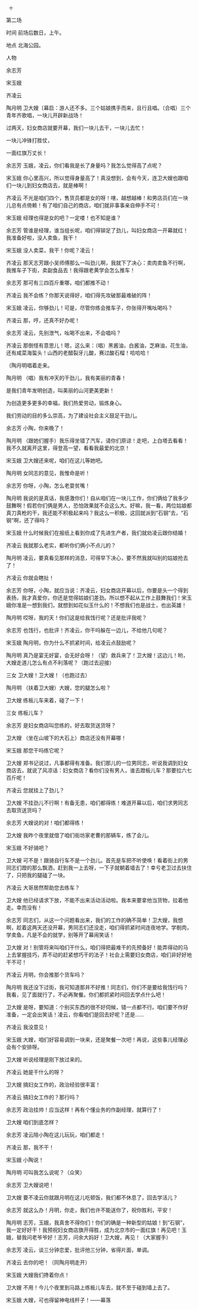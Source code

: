      十 

   第二场

   时间 前场后数日，上午。 

   地点 北海公园。 

   人物  

   余志芳  

   宋玉娥  

   齐凌云  

   陶月明 卫大嫂〔幕启：游人还不多。三个姑娘携手而来，且行且唱。（合唱）三个青年齐歌唱，一块儿开辟新战场！ 

   过两天，妇女商店就要开幕，我们一块儿去干，一块儿去忙！ 

   一块儿冲锋打胜仗， 

   一面红旗万丈长！ 

   余志芳 玉娥，凌云，你们看我是长了身量吗？我怎么觉得高了点呢？ 

   宋玉娥 你心里高兴，所以觉得身量高了！真没想到，会有今天，连卫大嫂也跟咱们一块儿到妇女商店去，就是棒啊！ 

   齐凌云 不光是咱们四个，售货员都是女的呀！嗐，越想越棒！和男店员们在一块儿总有点倚赖！有了咱们自己的商店，咱们就非事事亲自伸手不可！ 

   宋玉娥 经理也得是女的吧？一定喽！也不知是谁？ 

   余志芳 管谁是经理，谁当组长呢，咱们得铆足了劲儿，叫妇女商店一开幕就红！我准备好啦，没人卖鱼，我干！ 

   宋玉娥 没人卖菜，我干！你呢？凌云！ 

   齐凌云 那天志芳跟小吴师傅那么一叫劲儿啊，我就下了决心：卖肉卖鱼不行啊，我推车子下街，卖副食品去！我得跟老黄学会怎么推车！ 

   余志芳 那可有三四百斤重哪，咱们都推不动！ 

   齐凌云 我不会练？你那天说得好，咱们得先攻破那最难破的阵！ 

   宋玉娥 凌云，你够劲儿！可是，尽管你练会推车子，你张得开嘴吆喝吗？ 

   齐凌云 那，哼，还真不好办呢！ 

   余志芳 凌云，先别泄气，吆喝不出来，不会唱吗？ 

   齐凌云 那倒怪有意思儿！嗯，这么来：（唱）黑酱油，白酱油，芝麻油，花生油，还有咸菜海蜇头！山西的老醋裂牙儿酸，赛过酸石榴！哈哈哈！ 

   〔陶月明唱着走来。 

   陶月明 （唱）我有冲天的干劲儿，我有美丽的青春！ 

   是我们青年发明创造，叫美丽的山河更美更新！ 

   为创造更多更多的幸福，我们热爱劳动，锻炼身心。 

   我们劳动的目的多么崇高，为了建设社会主义鼓足干劲儿。 

   余志芳 小陶，你来晚了！ 

   陶月明 （跟她们握手）我乐得坐错了汽车，请你们原谅！走吧，上白塔去看看！我不久就离开这里，得登高一望，看看我最爱的北京！ 

   宋玉娥 卫大嫂还来呢，咱们在这儿等她吧。 

   陶月明 女同志的意见，我惟命是听！ 

   余志芳 你呀，小陶，怎么老耍贫嘴！ 

   陶月明 我说的是真话，我感激你们！自从咱们在一块儿工作，你们俩给了我多少鼓舞啊！假若你们俩是男人，恐怕效果就不会这么大。好嘛，我一看，两位姑娘都真刀真枪的干，我还能不积极起来吗？我这么一积极，这回就派到“石钢”去，“石钢”啊，还了得吗？ 

   宋玉娥 什么时候我们在报纸上看到你成了先进生产者，我们就劝凌云跟你结婚！ 

   齐凌云 我就那么老实，都听你们俩小不点儿的？ 

   陶月明 凌云，要真看见那样的消息，可得早下决心，要不然我就叫别的姑娘抢去了！ 

   齐凌云 你就会瞎扯！ 

   余志芳 你呀，小陶，就应当说：齐凌云，妇女商店开幕以后，你要是头一个得到表扬，我才真爱你，你还是觉得姑娘们差劲。所以想不起从工作上鼓舞我们！宋玉娥你准是一想到我们，就想到如花似玉什么的！不想我们也是战士，也出英雄！ 

   陶月明 哎呀，我的天！你们这是给我饯行呢？还是批评我呢？ 

   余志芳 也饯行，也批评！齐凌云，你干吗躲在一边儿，不给他几句呢？ 

   宋玉娥 陶月明，你为什么不抓紧时间，给凌云点鼓励呢？ 

   陶月明 真乃是宴无好宴，会无好会呀！（望）救兵来了！卫大嫂！这边儿！哟，大嫂走道儿怎么有点不利落呢？（跑过去迎接） 

   三女 卫大嫂！卫大嫂！（也跑过去） 

   陶月明 （扶着卫大嫂）大嫂，您的腿怎么啦？ 

   卫大嫂 练板儿车来着，碰了一下！ 

   三女 练板儿车？ 

   余志芳 是妇女商店叫您练的，好去取货送货呀？ 

   卫大嫂 （坐在山坡下的大石上）商店还没有开幕哪！ 

   宋玉娥 那您干吗练它呢？ 

   卫大嫂 郑书记说过，凡事都得有准备。我们那儿的一位男同志，听说我调到妇女商店去，就说了风凉话：妇女商店？看你们没有男人，谁去蹬板儿车？那要拉六七百斤呢！ 

   齐凌云 您就挂上了劲儿？ 

   卫大嫂 不挂劲儿不行啊！有备无患，咱们都得练！难道开幕以后，咱们求男同志去取货送货吗？ 

   余志芳 大嫂说的对！咱们都得练！ 

   卫大嫂 我昨个夜里就借了咱们街坊家老曹的那辆车，练了会儿。 

   宋玉娥 不好骑吧？ 

   卫大嫂 可不是！跟骑自行车不是一个劲儿。首先是车把不听使唤！看着街上的男同志们蹬的那么飘洒，赶到我一上去呀，一下子就朝着墙去了！幸亏老卫过去扶住了，只把我的腿磕了一块。 

   齐凌云 大哥居然帮助您去练车？ 

   卫大嫂 他已经请求下放，不能不出来活动活动啦。我本来要拿他当货物，拉着他走。幸而没有！ 

   余志芳 同志们，从这一个问题看出来，我们的工作的确不简单！卫大嫂，我想啊，趁着这两天还没开幕，男同志们还没走，咱们得抓紧时间连夜地学。学剔肉，学卖鱼，凡是不会的就学，别等开了幕闹笑话！ 

   卫大嫂 对！别管将来叫咱们干什么，咱们得把最难干的先预备好！能弄得动的马上去掌握技巧，弄不动的赶紧想巧干的法子！社会上需要妇女商店，咱们非好好地干不可！ 

   齐凌云 月明，你会推那个货车吗？ 

   陶月明 我还没下过街，我可知道那并不好推！同志们，你们不是要给我饯行吗？我看，见了面就行了，不必再聚餐。你们都抓紧时间回去学点什么吧！ 

   卫大嫂 是呀，要知道：个别买东西的很不好伺候，错一点都不行。咱们要不作好准备，一定会出笑话！凌云，你看咱们是回去好呢？还是…… 

   齐凌云 我没意见！ 

   宋玉娥 大嫂，咱们好容易调到一块来，还是聚餐一次吧！再说，这些事儿经理必会有个安排呀。 

   卫大嫂 听说经理是刚下放过来的。 

   齐凌云 她是干什么的呀？ 

   卫大嫂 搞妇女工作的，政治经验很丰富！ 

   齐凌云 搞妇女工作的？那行吗？ 

   余志芳 政治挂帅！应当这样！再有个懂业务的作副经理，就算行了！ 

   卫大嫂 咱们到底怎样？ 

   余志芳 凌云陪小陶在这儿玩玩，咱们都走！ 

   齐凌云 那，我不干！ 

   宋玉娥 小陶说！ 

   陶月明 可叫我怎么说呢？（众笑） 

   余志芳 卫大嫂说吧！ 

   卫大嫂 要不凌云你就跟月明在这儿吃顿饭，我们都不休息了，回去学活儿？ 

   余志芳 就这么办！月明，你走，我们也许不能送你了，祝你胜利，平安！ 

   陶月明 志芳，玉娥，我真舍不得你们！你们的确是一种新型的姑娘！到“石钢”，我一定好好干！我预祝妇女商店旗开得胜，成为北京市的一面红旗！再见吧！玉娥，替我问老爷爷好！志芳，问余大妈好！卫大嫂，再见！（大家握手） 

   余志芳 凌云，谈三分钟恋爱，批评他三分钟，省得片面，单调。 

   齐凌云 去你的吧！（同陶月明走开） 

   宋玉娥 大嫂我们搀着你点！ 

   卫大嫂 不用！今儿个夜里到马路上练板儿车去，就不至于碰到墙上去了。 

   宋玉娥 大嫂，可也得留神电线杆子！——幕落 

